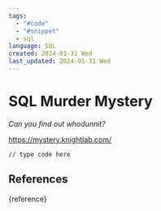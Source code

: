```yaml
---
tags:
  - "#code"
  - "#snippet"
  - sql
language: SQL
created: 2024-01-31 Wed
last_updated: 2024-01-31 Wed
---
```

# SQL Murder Mystery
*Can you find out whodunnit?*

https://mystery.knightlab.com/

```
// type code here
```

## References
{reference}